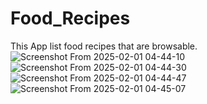 # Food_Recipes
This App list food recipes that are browsable.
![Screenshot From 2025-02-01 04-44-10](https://github.com/user-attachments/assets/cda1d2bc-88f2-4adb-be24-4af8f571d0a7)
![Screenshot From 2025-02-01 04-44-30](https://github.com/user-attachments/assets/42881309-fe40-4f1f-816b-28e7e2cbd25c)
![Screenshot From 2025-02-01 04-44-47](https://github.com/user-attachments/assets/f8eca495-c01b-44bd-946d-a426dcd75829)
![Screenshot From 2025-02-01 04-45-07](https://github.com/user-attachments/assets/07cf9ff3-7919-46da-b9c4-325d710c4f5d)
